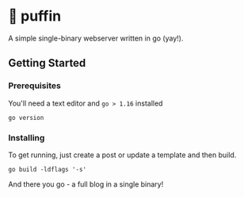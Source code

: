 # 🐧 puffin

A simple single-binary webserver written in go (yay!).

## Getting Started

### Prerequisites

You'll need a text editor and `go > 1.16` installed

```
go version
```

### Installing

To get running, just create a post or update a template and then build.

```
go build -ldflags '-s'
```

And there you go - a full blog in a single binary!
